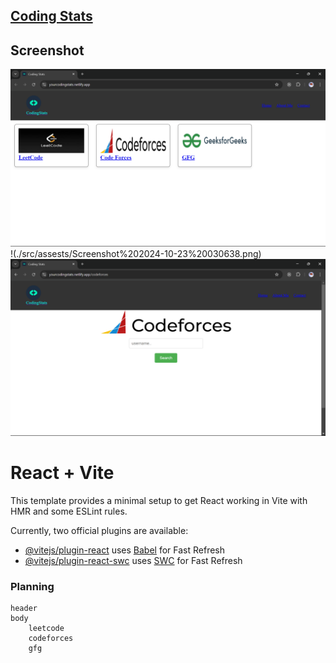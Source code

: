 ## [Coding Stats](https://yourcodingstats.netlify.app/)

## Screenshot
![Home Page](./src/assests/Screenshot%202024-10-23%20030548.png)
!(./src/assests/Screenshot%202024-10-23%20030638.png)
![Home Page](./src/assests/Screenshot%202024-10-23%20030657.png)

# React + Vite

This template provides a minimal setup to get React working in Vite with HMR and some ESLint rules.

Currently, two official plugins are available:

- [@vitejs/plugin-react](https://github.com/vitejs/vite-plugin-react/blob/main/packages/plugin-react/README.md) uses [Babel](https://babeljs.io/) for Fast Refresh
- [@vitejs/plugin-react-swc](https://github.com/vitejs/vite-plugin-react-swc) uses [SWC](https://swc.rs/) for Fast Refresh

### Planning
```
header 
body
    leetcode
    codeforces
    gfg
    
```

